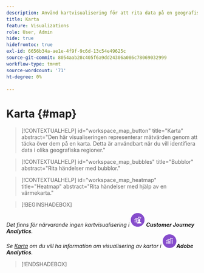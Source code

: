 ```yaml
---
description: Använd kartvisualisering för att rita data på en geografisk kartvisualisering
title: Karta
feature: Visualizations
role: User, Admin
hide: true
hidefromtoc: true
exl-id: 6656b34a-ae1e-4f9f-9c6d-13c54e49625c
source-git-commit: 8054aab28c405f6a9dd24306a086c78069032999
workflow-type: tm+mt
source-wordcount: '71'
ht-degree: 0%

---
```


# Karta {#map}

<!-- markdownlint-disable MD034 -->

>[!CONTEXTUALHELP]
>id="workspace_map_button"
>title="Karta"
>abstract="Den här visualiseringen representerar mätvärden genom att täcka över dem på en karta. Detta är användbart när du vill identifiera data i olika geografiska regioner."

<!-- markdownlint-enable MD034 -->

<!-- markdownlint-disable MD034 -->

>[!CONTEXTUALHELP]
>id="workspace_map_bubbles"
>title="Bubblor"
>abstract="Rita händelser med bubblor."

<!-- markdownlint-enable MD034 -->

<!-- markdownlint-disable MD034 -->

>[!CONTEXTUALHELP]
>id="workspace_map_heatmap"
>title="Heatmap"
>abstract="Rita händelser med hjälp av en värmekarta."

<!-- markdownlint-enable MD034 -->

>[!BEGINSHADEBOX]

_Det finns för närvarande ingen kartvisualisering i_ ![CustomerJourneyAnalytics](/help/assets/icons/CustomerJourneyAnalytics.svg) _&#x200B;**Customer Journey Analytics**._<br/>_Se [Karta](https://experienceleague.adobe.com/sv/docs/analytics/analyze/analysis-workspace/visualizations/map-visualization) om du vill ha information om visualisering av kartor i_ ![AdobeAnalytics](/help/assets/icons/AdobeAnalytics.svg) _&#x200B;**Adobe Analytics**._

>[!ENDSHADEBOX]
